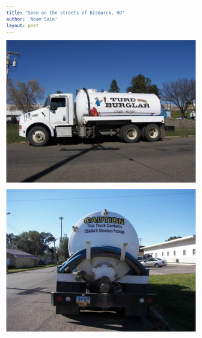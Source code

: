 ```yaml
---
title: "Seen on the streets of Bismarck, ND"
author: 'Noam Sain'
layout: post
---
```


![Turd Burglar](/assets/2014/2014-10-turd-burglar1.jpg "Full of it")

![Turd Burglar](/assets/2014/2014-10-turd-burglar2.jpg "Full of it")
